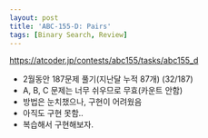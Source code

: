 ```yaml
---
layout: post
title: 'ABC-155-D: Pairs'
tags: [Binary Search, Review]
---
```


<https://atcoder.jp/contests/abc155/tasks/abc155_d>

- 2월동안 187문제 풀기(지난달 누적 87개) (32/187)
- A, B, C 문제는 너무 쉬우므로 무효(카운트 안함)
- 방법은 눈치챘으나, 구현이 어려웠음
- 아직도 구현 못함..
- 복습해서 구현해보자.